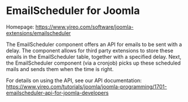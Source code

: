 EmailScheduler for Joomla
=========================
Homepage: https://www.yireo.com/software/joomla-extensions/emailscheduler

The EmailScheduler component offers an API for emails to be sent with a delay. The component allows 
for third party extensions to store these emails in the EmailScheduler table, together with a specified
delay. Next, the EmailScheduler component (via a cronjob) picks up these scheduled mails and sends
them when the time is right.

For details on using the API, see our API documentation:
https://www.yireo.com/tutorials/joomla/joomla-programming/1701-emailscheduler-api-for-joomla-developers
